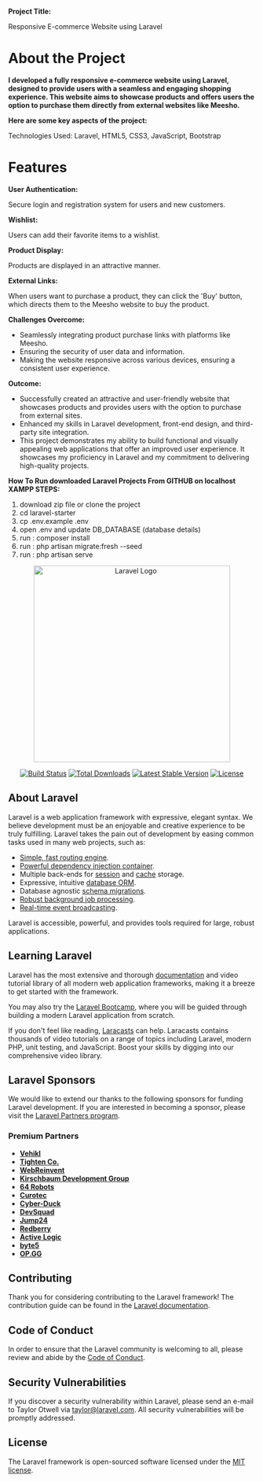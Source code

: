 <b>Project Title:</b>
<p>Responsive E-commerce Website using Laravel </p>

<h1>About the Project</h1>
<b>I developed a fully responsive e-commerce website using Laravel, designed to provide users with a seamless and engaging shopping experience. This website aims to showcase products and offers users the option to purchase them directly from external websites like Meesho.</b>



<b>Here are some key aspects of the project:</b>
<p>Technologies Used: Laravel, HTML5, CSS3, JavaScript, Bootstrap</p>

<h1>Features</h1>

<b>User Authentication:</b>
<p> Secure login and registration system for users and new customers.</p>

<b>Wishlist:</b>
<p> Users can add their favorite items to a wishlist.</p>

<b>Product Display:</b>
<p> Products are displayed in an attractive manner.</p>

<b>External Links:</b>
<p> When users want to purchase a product, they can click the 'Buy' button, which directs them to the Meesho website to buy the product.</p>

<b>Challenges Overcome:</b>
<ul>
<li>Seamlessly integrating product purchase links with platforms like Meesho.</li>
<li>Ensuring the security of user data and information.</li>
<li>Making the website responsive across various devices, ensuring a consistent user experience.</li>
</ul>


<b>Outcome:</b>
<ul>
<li>Successfully created an attractive and user-friendly website that showcases products and provides users with the option to purchase from external sites.</li>
<li>Enhanced my skills in Laravel development, front-end design, and third-party site integration.</li>
<li>This project demonstrates my ability to build functional and visually appealing web applications that offer an improved user experience. It showcases my proficiency in Laravel and my commitment to delivering high-quality projects.</li>
</ul>





<b>How To Run downloaded Laravel Projects From GITHUB on localhost XAMPP </b>
<b>STEPS:</b>
<ol>
<li>download zip file or clone the project</li>
<li>cd laravel-starter</li>
<li>cp .env.example .env</li>
<li>open .env and update DB_DATABASE (database details)</li>
<li>run : composer install</li>
<li>run : php artisan migrate:fresh --seed</li>
<li>run : php artisan serve</li>
</ol>



<p align="center"><a href="https://laravel.com" target="_blank"><img src="https://raw.githubusercontent.com/laravel/art/master/logo-lockup/5%20SVG/2%20CMYK/1%20Full%20Color/laravel-logolockup-cmyk-red.svg" width="400" alt="Laravel Logo"></a></p>

<p align="center">
<a href="https://github.com/laravel/framework/actions"><img src="https://github.com/laravel/framework/workflows/tests/badge.svg" alt="Build Status"></a>
<a href="https://packagist.org/packages/laravel/framework"><img src="https://img.shields.io/packagist/dt/laravel/framework" alt="Total Downloads"></a>
<a href="https://packagist.org/packages/laravel/framework"><img src="https://img.shields.io/packagist/v/laravel/framework" alt="Latest Stable Version"></a>
<a href="https://packagist.org/packages/laravel/framework"><img src="https://img.shields.io/packagist/l/laravel/framework" alt="License"></a>
</p>

## About Laravel

Laravel is a web application framework with expressive, elegant syntax. We believe development must be an enjoyable and creative experience to be truly fulfilling. Laravel takes the pain out of development by easing common tasks used in many web projects, such as:

- [Simple, fast routing engine](https://laravel.com/docs/routing).
- [Powerful dependency injection container](https://laravel.com/docs/container).
- Multiple back-ends for [session](https://laravel.com/docs/session) and [cache](https://laravel.com/docs/cache) storage.
- Expressive, intuitive [database ORM](https://laravel.com/docs/eloquent).
- Database agnostic [schema migrations](https://laravel.com/docs/migrations).
- [Robust background job processing](https://laravel.com/docs/queues).
- [Real-time event broadcasting](https://laravel.com/docs/broadcasting).

Laravel is accessible, powerful, and provides tools required for large, robust applications.

## Learning Laravel

Laravel has the most extensive and thorough [documentation](https://laravel.com/docs) and video tutorial library of all modern web application frameworks, making it a breeze to get started with the framework.

You may also try the [Laravel Bootcamp](https://bootcamp.laravel.com), where you will be guided through building a modern Laravel application from scratch.

If you don't feel like reading, [Laracasts](https://laracasts.com) can help. Laracasts contains thousands of video tutorials on a range of topics including Laravel, modern PHP, unit testing, and JavaScript. Boost your skills by digging into our comprehensive video library.

## Laravel Sponsors

We would like to extend our thanks to the following sponsors for funding Laravel development. If you are interested in becoming a sponsor, please visit the [Laravel Partners program](https://partners.laravel.com).

### Premium Partners

- **[Vehikl](https://vehikl.com/)**
- **[Tighten Co.](https://tighten.co)**
- **[WebReinvent](https://webreinvent.com/)**
- **[Kirschbaum Development Group](https://kirschbaumdevelopment.com)**
- **[64 Robots](https://64robots.com)**
- **[Curotec](https://www.curotec.com/services/technologies/laravel/)**
- **[Cyber-Duck](https://cyber-duck.co.uk)**
- **[DevSquad](https://devsquad.com/hire-laravel-developers)**
- **[Jump24](https://jump24.co.uk)**
- **[Redberry](https://redberry.international/laravel/)**
- **[Active Logic](https://activelogic.com)**
- **[byte5](https://byte5.de)**
- **[OP.GG](https://op.gg)**

## Contributing

Thank you for considering contributing to the Laravel framework! The contribution guide can be found in the [Laravel documentation](https://laravel.com/docs/contributions).

## Code of Conduct

In order to ensure that the Laravel community is welcoming to all, please review and abide by the [Code of Conduct](https://laravel.com/docs/contributions#code-of-conduct).

## Security Vulnerabilities

If you discover a security vulnerability within Laravel, please send an e-mail to Taylor Otwell via [taylor@laravel.com](mailto:taylor@laravel.com). All security vulnerabilities will be promptly addressed.

## License

The Laravel framework is open-sourced software licensed under the [MIT license](https://opensource.org/licenses/MIT).
